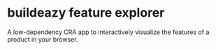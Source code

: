 # buildeazy feature explorer

A low-dependency CRA app to interactively visualize the features of a product in your browser.
